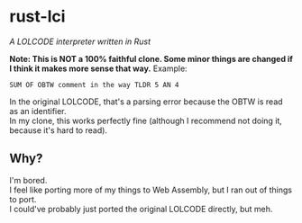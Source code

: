 # rust-lci

*A LOLCODE interpreter written in Rust*

**Note: This is NOT a 100% faithful clone. Some minor things are changed if I think it makes more sense that way.**
Example:
```LOLCODE
SUM OF OBTW comment in the way TLDR 5 AN 4
```
In the original LOLCODE, that's a parsing error because the OBTW is read as an identifier.  
In my clone, this works perfectly fine (although I recommend not doing it, because it's hard to read).

## Why?

I'm bored.  
I feel like porting more of my things to Web Assembly, but I ran out of things to port.  
I could've probably just ported the original LOLCODE directly, but meh.
